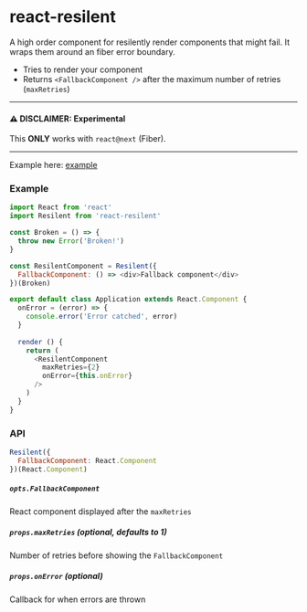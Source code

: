 # react-resilent

A high order component for resilently render components that might fail. It wraps them around an fiber error boundary.

* Tries to render your component
* Returns `<FallbackComponent />` after the maximum number of retries (`maxRetries`)

---

#### ⚠️ DISCLAIMER: Experimental
This **ONLY** works with `react@next` (Fiber).

---

Example here: [example](https://github.com/albertfdp/react-resilent/tree/master/example)

### Example

```js
import React from 'react'
import Resilent from 'react-resilent'

const Broken = () => {
  throw new Error('Broken!')
}

const ResilentComponent = Resilent({
  FallbackComponent: () => <div>Fallback component</div>
})(Broken)

export default class Application extends React.Component {
  onError = (error) => {
    console.error('Error catched', error)
  }
  
  render () {
    return (
      <ResilentComponent
        maxRetries={2}
        onError={this.onError}
      />
    )
  }
}
```

### API

```js
Resilent({
  FallbackComponent: React.Component
})(React.Component)
```

##### `opts.FallbackComponent`

React component displayed after the `maxRetries`

##### `props.maxRetries` (optional, defaults to 1)

Number of retries before showing the `FallbackComponent`

##### `props.onError` (optional)

Callback for when errors are thrown
